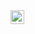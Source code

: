 <img src="https://img.shields.io/badge/Swift-F05138?style=for-the-badge&logo=Swift&logoColor=white" height="22"> 
